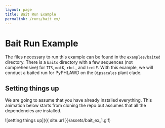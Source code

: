 ```yaml
---
layout: page
title: Bait Run Example
permalink: /runs/bait_ex/
---
```

# Bait Run Example

The files necessary to run this example can be found in the `examples/baited` directory. There is a `baits` directory with a few sequences (not comprehensive) for `ITS`, `matK`, `rbcL`, and `trnLF`. With this example, we will conduct a baited run for PyPHLAWD on the `Dipsacales` plant clade. 

## Setting things up

We are going to assume that you have already installed everything. This animation below starts from cloning the repo but assumes that all the dependencies are installed.

![setting things up]({{ site.url }}/assets/bait_ex_1.gif)